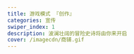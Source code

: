 ```yaml
---
title: 游戏模式 『创作』
categories: 宣传
swiper_index: 1
description: 波澜壮阔的冒险史诗将由你来开启
cover: /imagecdn/商铺.gif
---
```

